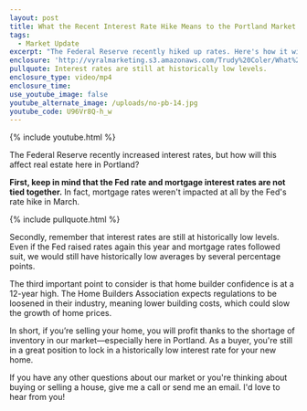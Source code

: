 ```yaml
---
layout: post
title: What the Recent Interest Rate Hike Means to the Portland Market
tags:
  - Market Update
excerpt: "The Federal Reserve recently hiked up rates. Here's how it will affect our market."
enclosure: 'http://vyralmarketing.s3.amazonaws.com/Trudy%20Coler/What%20the%20Recent%20Interest%20Rate%20Hike%20Means%20to%20the%20Portland%20Market.mp4'
pullquote: Interest rates are still at historically low levels.
enclosure_type: video/mp4
enclosure_time:
use_youtube_image: false
youtube_alternate_image: /uploads/no-pb-14.jpg
youtube_code: U96Vr8Q-h_w
---
```



{% include youtube.html %}

The Federal Reserve recently increased interest rates, but how will this affect real estate here in Portland?

**First, keep in mind that the Fed rate and mortgage interest rates are not tied together.** In fact, mortgage rates weren't impacted at all by the Fed's rate hike in March.

{% include pullquote.html %}

Secondly, remember that interest rates are still at historically low levels. Even if the Fed raised rates again this year and mortgage rates followed suit, we would still have historically low averages by several percentage points.

The third important point to consider is that home builder confidence is at a 12-year high. The Home Builders Association expects regulations to be loosened in their industry, meaning lower building costs, which could slow the growth of home prices.

In short, if you’re selling your home, you will profit thanks to the shortage of inventory in our market—especially here in Portland. As a buyer, you're still in a great position to lock in a historically low interest rate for your new home.

If you have any other questions about our market or you're thinking about buying or selling a house, give me a call or send me an email. I'd love to hear from you!